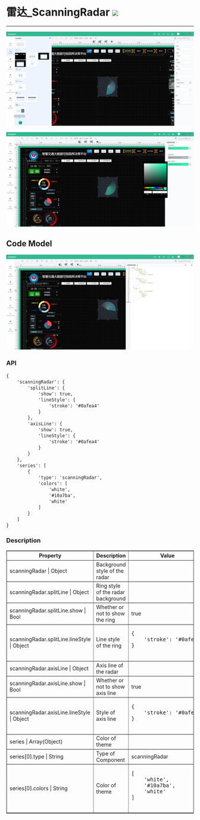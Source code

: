 # 雷达\_ScanningRadar ![](/assets/ScanningRadar.png)

---

![](/assets/controls/ScanningRadar01.png)

![](/assets/controls/ScanningRadar03.png)

## Code Model

![](/assets/controls/ScanningRadar02.png)



### API

```
{
    'scanningRadar': {
        'splitLine': {
            'show': true,
            'lineStyle': {
                'stroke': '#0afea4'
            }
        },
        'axisLine': {
            'show': true,
            'lineStyle': {
                'stroke': '#0afea4'
            }
        }
    },
    'series': [
        {
            'type': 'scanningRadar',
            'colors': [
                'white',
                '#10a7ba',
                'white'
            ]
        }
    ]
}
```

### Description

<table border="1">
    <tr>
       <th width="15%"> Property </th>
		<th width="30%">Description</th>
		<th> Value </th>
    </tr>
    <tr>
        <td> scanningRadar | Object </td>
        <td>Background style of the radar</td>
        <td> </td>
    </tr>
    <tr>
        <td> scanningRadar.splitLine | Object </td>
        <td>Ring style of the radar background</td>
        <td> </td>
    </tr>
    <tr>
        <td> scanningRadar.splitLine.show | Bool</td>
        <td>	Whether or not to show the ring</td>
        <td>true</td>
    </tr>
    <tr>
        <td> scanningRadar.splitLine.lineStyle | Object</td>
        <td>Line style of the ring</td>
        <td><pre>
{
    'stroke': '#0afea4'
}
        </pre></td>
    </tr>
    <tr>
        <td>scanningRadar.axisLine | Object </td>
        <td>Axis line of the radar</td>
        <td> </td>
    </tr>
    <tr>
        <td>scanningRadar.axisLine.show | Bool </td>
        <td>Whether or not to show axis line</td>
        <td>true</td>
    </tr>
    <tr>
        <td>scanningRadar.axisLine.lineStyle | Object </td>
        <td>Style of axis line</td>
        <td><pre>
{
    'stroke': '#0afea4'
}
        </pre></td>
    </tr>
    <tr>
        <td>series | Array(Object) </td>
        <td> Color of theme </td>
        <td> </td>
    </tr>
    <tr>
        <td>series[0].type | String </td>
        <td> Type of Component </td>
        <td>scanningRadar</td>
    </tr>
    <tr>
        <td>series[0].colors | String </td>
        <td>Color of theme</td>
        <td><pre>
[
    'white',
    '#10a7ba',
    'white'
]
        </pre></td>
    </tr>
</table>
